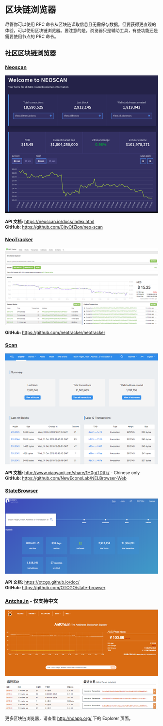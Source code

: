 # 区块链浏览器

尽管你可以使用 RPC 命令从区块链读取信息且无需保存数据，但要获得更直观的体验，可以使用区块链浏览器。要注意的是，浏览器只是辅助工具，有些功能还是需要使用节点的 PRC 命令。

## 社区区块链浏览器
### [Neoscan](https://neoscan.io/)

![](../../assets/neoscan.png)

**API 文档:** https://neoscan.io/docs/index.html <br/>
**GitHub:** https://github.com/CityOfZion/neo-scan



### [NeoTracker](https://neotracker.io/)
![](../../assets/neotracker.png)

**GitHub:** https://github.com/neotracker/neotracker

### [Scan](https://scan.nel.group/#mainnet)
![](../../assets/scan.png)

**API 文档:** http://www.xiaoyaoji.cn/share/1H0gjTDtfk/ - Chinese only <br/>
**GitHub:** https://github.com/NewEconoLab/NELBrowser-Web

### [StateBrowser](https://state.otcgo.cn/?idx=0)
![](../../assets/statebrowser.png)

**API 文档:**
https://otcgo.github.io/doc/ <br/>
**GitHub:** https://github.com/OTCGO/state-browser


### [Antcha.in](http://antcha.in/) - 仅支持中文
![](../../assets/antcha.png)

更多区块链浏览器，请查看 http://ndapp.org/ 下的 Explorer 页面。
